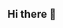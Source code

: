 ## Hi there 👋

<!--
**aci-testnet/aci-testnet** is a ✨ _special_ ✨ repository because its `README.md` (this file) appears on your GitHub profile.
--! >
